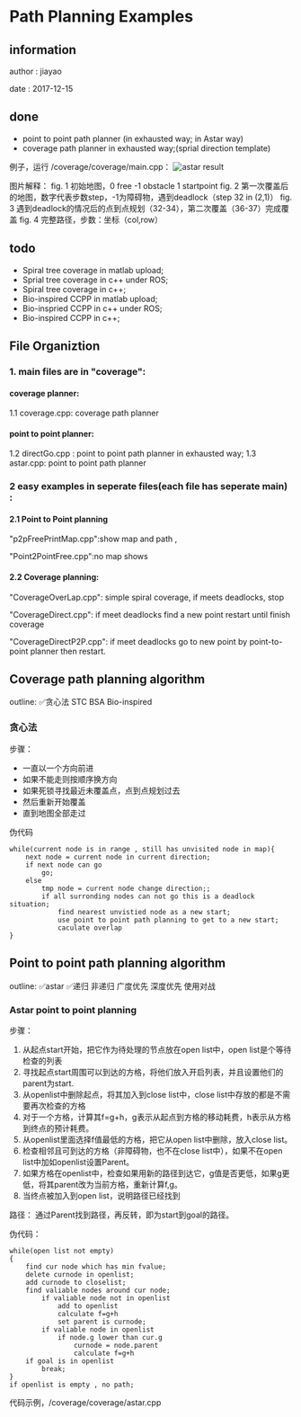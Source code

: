 # Path Planning Examples

## information

author : jiayao 

date : 2017-12-15

## done

 - point to point path planner (in exhausted way; in Astar way)
 - coverage path planner in exhausted way;(sprial direction template)

例子，运行 /coverage/coverage/main.cpp：
![astar result][1]

图片解释：
fig. 1 初始地图，0 free -1 obstacle 1 startpoint
fig. 2 第一次覆盖后的地图，数字代表步数step，-1为障碍物，遇到deadlock（step 32 in (2,1)）
fig. 3 遇到deadlock的情况后的点到点规划（32-34），第二次覆盖（36-37）完成覆盖
fig. 4 完整路径，步数：坐标（col,row） 
## todo

- Spiral tree coverage in matlab upload;
- Sprial tree coverage in c++ under ROS;
- Spiral tree coverage in c++;
- Bio-inspired CCPP in matlab upload;
- Bio-inspried CCPP in c++ under ROS;
- Bio-inspired CCPP in c++;

## File Organiztion

### 1. main files are in "coverage":

#### coverage planner:

1.1 coverage.cpp: coverage path planner 

#### point to point planner:

1.2 directGo.cpp : point to point path planner in exhausted way;
1.3 astar.cpp: point to point path planner 

### 2 easy examples in seperate files(each file has seperate main) :
#### 2.1 Point to Point planning 

 "p2pFreePrintMap.cpp":show map and path , 

"Point2PointFree.cpp":no map shows

#### 2.2 Coverage planning: 

"CoverageOverLap.cpp": simple spiral coverage, if meets deadlocks, stop

"CoverageDirect.cpp": if meet deadlocks find a new point restart until finish coverage

"CoverageDirectP2P.cpp": if meet deadlocks go to new point by point-to-point planner then restart.

## Coverage path planning algorithm
outline: 
✅贪心法
STC
BSA
Bio-inspired

### 贪心法
步骤：
- 一直以一个方向前进
- 如果不能走则按顺序换方向
- 如果死锁寻找最近未覆盖点，点到点规划过去
- 然后重新开始覆盖
- 直到地图全部走过

伪代码
```
while(current node is in range , still has unvisited node in map){
    next node = current node in current direction;
    if next node can go
        go;
    else 
        tmp node = current node change direction;;
        if all surronding nodes can not go this is a deadlock situation;
            find nearest unvistied node as a new start;
            use point to point path planning to get to a new start;
            caculate overlap
}
```


## Point to point path planning algorithm
outline: 
✅astar
✅递归
非递归
广度优先
深度优先
使用对战

### Astar point to point planning
步骤：
1. 从起点start开始，把它作为待处理的节点放在open list中，open list是个等待检查的列表
2. 寻找起点start周围可以到达的方格，将他们放入开启列表，并且设置他们的parent为start.
3. 从openlist中删除起点，将其加入到close list中，close list中存放的都是不需要再次检查的方格
4. 对于一个方格，计算其f=g+h，g表示从起点到方格的移动耗费，h表示从方格到终点的预计耗费。
5. 从openlist里面选择f值最低的方格，把它从open list中删除，放入close list。
6. 检查相邻且可到达的方格（非障碍物，也不在close list中），如果不在open list中加如openlist设置Parent。
7. 如果方格在openlist中，检查如果用新的路径到达它，g值是否更低，如果g更低，将其parent改为当前方格，重新计算f,g。
8. 当终点被加入到open list，说明路径已经找到

路径：
通过Parent找到路径，再反转，即为start到goal的路径。

伪代码：
```
while(open list not empty)
{
    find cur node which has min fvalue;
    delete curnode in openlist;
    add curnode to closelist;
    find valiable nodes around cur node;
        if valiable node not in openlist
            add to openlist
            calculate f=g+h
            set parent is curnode;
        if valiable node in openlist
            if node.g lower than cur.g
                curnode = node.parent
                calculate f=g+h
    if goal is in openlist
        break;
}
if openlist is empty , no path;
```
代码示例，/coverage/coverage/astar.cpp



  [1]: https://wx3.sinaimg.cn/mw690/c7716318gy1fmho52e44nj20ad0dlmy5.jpg